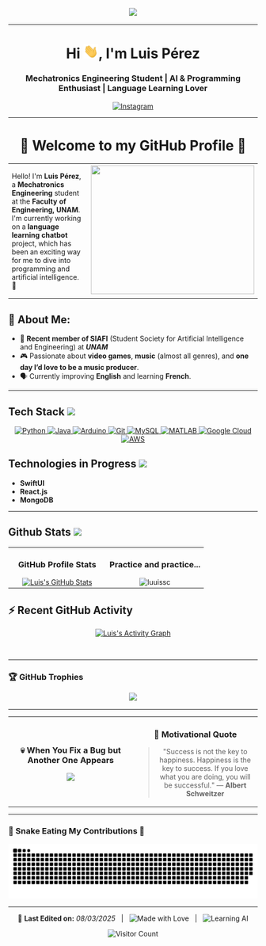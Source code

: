 <p align="center">
  <img src="https://github.com/thompsonemerson/thompsonemerson/raw/master/cover-thompson.png" height="200"/>
</p>
<hr>
<h1 align="center">Hi <img src="https://raw.githubusercontent.com/ABSphreak/ABSphreak/master/gifs/Hi.gif" width="30px">, I'm Luis Pérez</h1>
<h3 align="center">Mechatronics Engineering Student | AI & Programming Enthusiast | Language Learning Lover</h3>

<p align="center">
<a href="https://www.instagram.com/luuissc_/" target="blank"><img align="center" src="https://img.shields.io/badge/Instagram-E4405F?style=for-the-badge&logo=instagram&logoColor=white" alt="Instagram"/></a>
</p>

---

<div align="center">
  <h1>👾 Welcome to my GitHub Profile 👾</h1>
</div>

<table>
<tr>
<td>

Hello! I'm **Luis Pérez**, a **Mechatronics Engineering** student at the **Faculty of Engineering, UNAM**. I'm currently working on a **language learning chatbot** project, which has been an exciting way for me to dive into programming and artificial intelligence. 🚀

</td>
<td>

<img src="https://github.com/Mo-Alsehli/Mo-Alsehli/assets/98949843/7b841857-16fb-422d-9297-be42e3eaf3a9" height="260px" width="330px" />

</td>
</tr>
</table>

## 📌 About Me:

- 🏫 **Recent member of SIAFI** (Student Society for Artificial Intelligence and Engineering) at ***UNAM***
- 🎮 Passionate about **video games**, **music** (almost all genres), and **one day I’d love to be a music producer**.
- 🗣️ Currently improving **English** and learning **French**.

---

## Tech Stack <img src = "https://media2.giphy.com/media/QssGEmpkyEOhBCb7e1/giphy.gif?cid=ecf05e47a0n3gi1bfqntqmob8g9aid1oyj2wr3ds3mg700bl&rid=giphy.gif" width = 32px> 

<p align="center">
  <a href="https://www.python.org" target="_blank">
    <img alt="Python" src="https://img.shields.io/badge/Python-3776AB?style=for-the-badge&logo=python&logoColor=white">
  </a>
  <a href="https://www.java.com" target="_blank">
    <img alt="Java" src="https://img.shields.io/badge/Java-ED8B00?style=for-the-badge&logo=java&logoColor=white">
  </a>
  <a href="https://www.arduino.cc" target="_blank">
    <img alt="Arduino" src="https://img.shields.io/badge/Arduino-00979D?style=for-the-badge&logo=arduino&logoColor=white">
  </a>
  <a href="https://git-scm.com/" target="_blank">
    <img alt="Git" src="https://img.shields.io/badge/Git-F05032?style=for-the-badge&logo=git&logoColor=white">
  </a>
  <a href="https://www.mysql.com/" target="_blank">
    <img alt="MySQL" src="https://img.shields.io/badge/MySQL-4479A1?style=for-the-badge&logo=mysql&logoColor=white">
  </a>
  <a href="https://www.mathworks.com/products/matlab.html" target="_blank">
    <img alt="MATLAB" src="https://img.shields.io/badge/MATLAB-0076A8?style=for-the-badge&logo=mathworks&logoColor=white">
  </a>
  <a href="https://cloud.google.com" target="_blank">
    <img alt="Google Cloud" src="https://img.shields.io/badge/Google%20Cloud-4285F4?style=for-the-badge&logo=google-cloud&logoColor=white">
  </a>
  <a href="https://aws.amazon.com" target="_blank">
    <img alt="AWS" src="https://img.shields.io/badge/AWS-232F3E?style=for-the-badge&logo=amazon-aws&logoColor=white">
  </a>
</p>

## Technologies in Progress <img src = "https://media2.giphy.com/media/QssGEmpkyEOhBCb7e1/giphy.gif?cid=ecf05e47a0n3gi1bfqntqmob8g9aid1oyj2wr3ds3mg700bl&rid=giphy.gif" width = 32px> 

- **SwiftUI** 
- **React.js**
- **MongoDB**

---

## Github Stats <img src = "https://i.pinimg.com/originals/65/c4/f4/65c4f452571be1261e9c623f7da488ac.gif" width = 35px>

<table>
<tr>
<td align="center" width="50%">

### GitHub Profile Stats
<a href="https://github.com/anuraghazra/github-readme-stats">
  <img alt="Luis's GitHub Stats" src="https://github-readme-stats.vercel.app/api?username=luuuisc&show_icons=true&count_private=true&theme=tokyonight" height="192px"/>
</a>

</td>
<td align="center" width="50%">

### Practice and practice...
<img src="https://github-readme-stats.vercel.app/api/top-langs?username=luuuisc&show_icons=true&locale=en&layout=compact&theme=tokyonight" alt="luuissc" height="192px"/>

</td>
</tr>
</table>

## ⚡ Recent GitHub Activity

<p align="center">
  <a href="https://github.com/luuissc">
    <img alt="Luis's Activity Graph" src="https://github-readme-activity-graph.vercel.app/graph?username=luuuisc&theme=react-dark" />
  </a>
</p>

<br/>

---

### 🏆 GitHub Trophies

<p align="center">
  <img src="https://github-profile-trophy.vercel.app/?username=luuuisc&theme=tokyonight&no-frame=false&no-bg=false&margin-w=4" />
</p>

---

<table>
<tr>
<td align="center" width="50%">

### 💀 When You Fix a Bug but Another One Appears
<p align="center">
    <img src="https://media.giphy.com/media/Ll2fajzk9DgaY/giphy.gif" width="300"/>
</p>

</td>
<td align="center" width="50%">

### 🚀 Motivational Quote
<blockquote>
"Success is not the key to happiness. Happiness is the key to success. If you love what you are doing, you will be successful."  
— <strong>Albert Schweitzer</strong>
</blockquote>

</td>
</tr>
</table>


---

### 🐍 Snake Eating My Contributions 🐍
<p align="center">
  <img src="https://raw.githubusercontent.com/Elanza-48/Elanza-48/main/resources/img/github-contribution-grid-snake.svg" alt="GitHub Contribution Snake" />
</p>

---

<p align="center">
📌 <strong>Last Edited on:</strong> <em>08/03/2025</em> &nbsp; | &nbsp;
<img src="https://img.shields.io/badge/Made%20with-%E2%9D%A4-red?style=for-the-badge" alt="Made with Love"> &nbsp; | &nbsp;
<img src="https://img.shields.io/badge/Learning-AI-blue?style=for-the-badge" alt="Learning AI">
</p>

<p align = "center">
	<img alt="Visitor Count" src="https://profile-counter.glitch.me/{luuuisc}/count.svg">
</p> 


